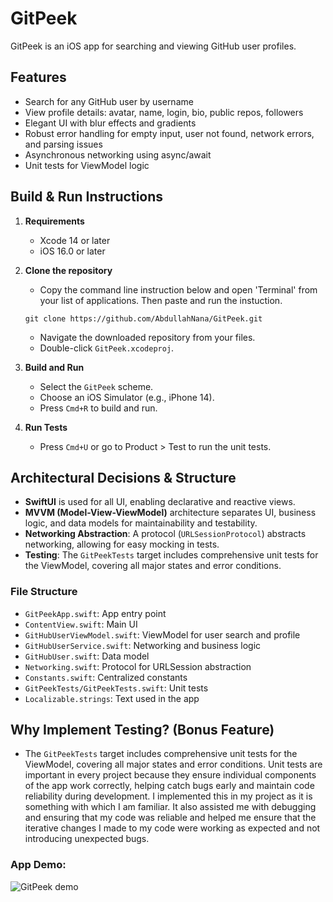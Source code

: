 # GitPeek

GitPeek is an iOS app for searching and viewing GitHub user profiles.

## Features
- Search for any GitHub user by username
- View profile details: avatar, name, login, bio, public repos, followers
- Elegant UI with blur effects and gradients
- Robust error handling for empty input, user not found, network errors, and parsing issues
- Asynchronous networking using async/await
- Unit tests for ViewModel logic

## Build & Run Instructions

1. **Requirements**
   - Xcode 14 or later
   - iOS 16.0 or later

2. **Clone the repository**
   - Copy the command line instruction below and open 'Terminal' from your list of applications. Then paste and run the instuction.
   ```
   git clone https://github.com/AbdullahNana/GitPeek.git
   ```
   - Navigate the downloaded repository from your files.
   - Double-click `GitPeek.xcodeproj`.

4. **Build and Run**
   - Select the `GitPeek` scheme.
   - Choose an iOS Simulator (e.g., iPhone 14).
   - Press `Cmd+R` to build and run.

5. **Run Tests**
   - Press `Cmd+U` or go to Product > Test to run the unit tests.

## Architectural Decisions & Structure

- **SwiftUI** is used for all UI, enabling declarative and reactive views.
- **MVVM (Model-View-ViewModel)** architecture separates UI, business logic, and data models for maintainability and testability.
- **Networking Abstraction**: A protocol (`URLSessionProtocol`) abstracts networking, allowing for easy mocking in tests.
- **Testing**: The `GitPeekTests` target includes comprehensive unit tests for the ViewModel, covering all major states and error conditions.

### File Structure
- `GitPeekApp.swift`: App entry point
- `ContentView.swift`: Main UI
- `GitHubUserViewModel.swift`: ViewModel for user search and profile
- `GitHubUserService.swift`: Networking and business logic
- `GitHubUser.swift`: Data model
- `Networking.swift`: Protocol for URLSession abstraction
- `Constants.swift`: Centralized constants
- `GitPeekTests/GitPeekTests.swift`: Unit tests
- `Localizable.strings`: Text used in the app

## Why Implement Testing? (Bonus Feature)
- The `GitPeekTests` target includes comprehensive unit tests for the ViewModel, covering all major states and error conditions. Unit tests are important in every project because they ensure individual components of the app work correctly, helping catch bugs early and maintain code reliability during development. I implemented this in my project as it is something with which I am familiar. It also assisted me with debugging and ensuring that my code was reliable and helped me ensure that the iterative changes I made to my code were working as expected and not introducing unexpected bugs.

### App Demo:

![GitPeek demo](https://github.com/user-attachments/assets/abb0f1ad-7470-4430-af03-f6582ed72140)


